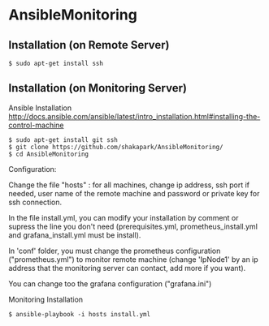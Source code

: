 # AnsibleMonitoring
## Installation (on Remote Server)
~~~ shell
$ sudo apt-get install ssh
~~~
## Installation (on Monitoring Server)
Ansible Installation
http://docs.ansible.com/ansible/latest/intro_installation.html#installing-the-control-machine

~~~ shell
$ sudo apt-get install git ssh
$ git clone https://github.com/shakapark/AnsibleMonitoring/
$ cd AnsibleMonitoring
~~~

Configuration:

Change the file "hosts" : for all machines, change ip address, ssh port if needed, user name of the remote machine and password or private key for ssh connection.

In the file install.yml, you can modify your installation by comment or supress the line you don't need (prerequisites.yml, prometheus_install.yml and grafana_install.yml must be install).

In 'conf' folder, you must change the prometheus configuration ("prometheus.yml") to monitor remote machine (change 'IpNode1' by an ip address that the monitoring server can contact, add more if you want).

You can change too the grafana configuration ("grafana.ini")

Monitoring Installation
~~~ shell
$ ansible-playbook -i hosts install.yml
~~~
